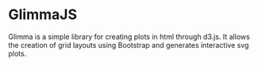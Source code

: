 # GlimmaJS
Glimma is a simple library for creating plots in html through d3.js. It allows the creation of grid layouts using Bootstrap and generates interactive svg plots.
